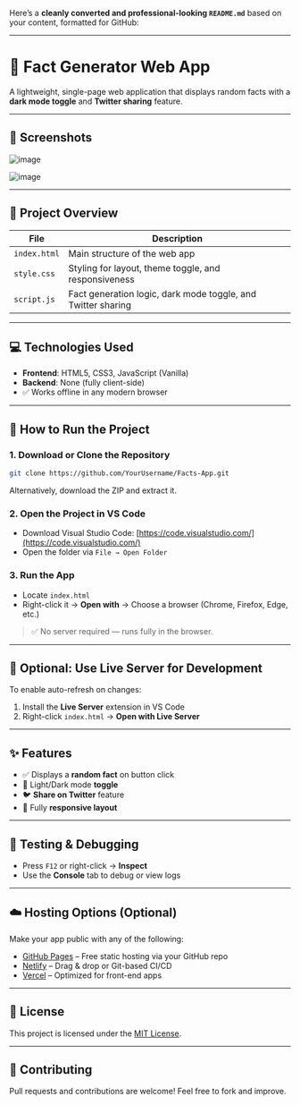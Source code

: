 Here’s a **cleanly converted and professional-looking `README.md`** based on your content, formatted for GitHub:

---


# 🌟 Fact Generator Web App

A lightweight, single-page web application that displays random facts with a **dark mode toggle** and **Twitter sharing** feature.

---

## 📸 Screenshots

![image](https://github.com/user-attachments/assets/a6b96089-36f2-4502-a1d3-a512b2807b95)

![image](https://github.com/user-attachments/assets/0d699cfc-daf0-45db-ad20-a19e7f770339)

---

## 📁 Project Overview

| File         | Description                                      |
|--------------|--------------------------------------------------|
| `index.html` | Main structure of the web app                   |
| `style.css`  | Styling for layout, theme toggle, and responsiveness |
| `script.js`  | Fact generation logic, dark mode toggle, and Twitter sharing |

---

## 💻 Technologies Used

- **Frontend**: HTML5, CSS3, JavaScript (Vanilla)
- **Backend**: None (fully client-side)
- ✅ Works offline in any modern browser

---

## 🚀 How to Run the Project

### 1. Download or Clone the Repository

```bash
git clone https://github.com/YourUsername/Facts-App.git
````

Alternatively, download the ZIP and extract it.

### 2. Open the Project in VS Code

* Download Visual Studio Code: [https://code.visualstudio.com/](https://code.visualstudio.com/)
* Open the folder via `File → Open Folder`

### 3. Run the App

* Locate `index.html`
* Right-click it → **Open with** → Choose a browser (Chrome, Firefox, Edge, etc.)

> ✅ No server required — runs fully in the browser.

---

## 🧪 Optional: Use Live Server for Development

To enable auto-refresh on changes:

1. Install the **Live Server** extension in VS Code
2. Right-click `index.html` → **Open with Live Server**

---

## ✨ Features

* ✅ Displays a **random fact** on button click
* 🌙 Light/Dark mode **toggle**
* 🐦 **Share on Twitter** feature
* 📱 Fully **responsive layout**

---

## 🧰 Testing & Debugging

* Press `F12` or right-click → **Inspect**
* Use the **Console** tab to debug or view logs

---

## ☁️ Hosting Options (Optional)

Make your app public with any of the following:

* [GitHub Pages](https://pages.github.com/) – Free static hosting via your GitHub repo
* [Netlify](https://www.netlify.com/) – Drag & drop or Git-based CI/CD
* [Vercel](https://vercel.com/) – Optimized for front-end apps

---

## 📃 License

This project is licensed under the [MIT License](LICENSE).

---

## 🙌 Contributing

Pull requests and contributions are welcome! Feel free to fork and improve.

